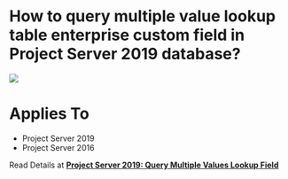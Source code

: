 # How to query multiple value lookup table enterprise custom field in Project Server 2019 database?


![](https://i0.wp.com/spgeeks.devoworx.com/wp-content/uploads/2020/03/Query-multiple-values-lookup-custom-fields-in-Project-Server-2019.png?w=493&ssl=1)

# Applies To

- Project Server 2019
- Project Server 2016

Read Details at **[Project Server 2019: Query Multiple Values Lookup Field](https://spgeeks.devoworx.com/query-multiple-values-lookup-table-field-project-server-2019/)**
